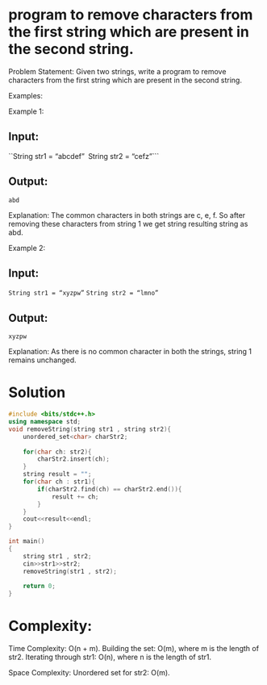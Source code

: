 # program to remove characters from the first string which are present in the second string.

Problem Statement: Given two strings, write a program to remove characters from the first string which are present in the second string.

Examples:

Example 1:
## Input: 
``String str1 = “abcdef”```
```String str2 = “cefz”```
## Output: 
```abd```

Explanation: The common characters in both strings are c, e, f.
So after removing these characters from string 1 we get string resulting string as abd.


Example 2:
## Input: 
```String str1 = “xyzpw”```
```String str2 = “lmno”```
## Output: 
```xyzpw```

Explanation: As there is no common character in both the strings, string 1 remains unchanged.

# Solution
```C++
#include <bits/stdc++.h>
using namespace std;
void removeString(string str1 , string str2){
    unordered_set<char> charStr2;
    
    for(char ch: str2){
        charStr2.insert(ch);
    }
    string result = "";
    for(char ch : str1){
        if(charStr2.find(ch) == charStr2.end()){
            result += ch;
        }
    }
    cout<<result<<endl;
}

int main()
{
    string str1 , str2;
    cin>>str1>>str2;
    removeString(str1 , str2);
    
    return 0;
}
```
# Complexity:
Time Complexity: O(n + m).
Building the set: O(m), where m is the length of str2.
Iterating through str1: O(n), where n is the length of str1.

Space Complexity: Unordered set for str2: O(m).